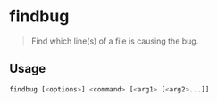 # findbug

> Find which line(s) of a file is causing the bug.

## Usage

```bash
findbug [<options>] <command> [<arg1> [<arg2>...]]
```
